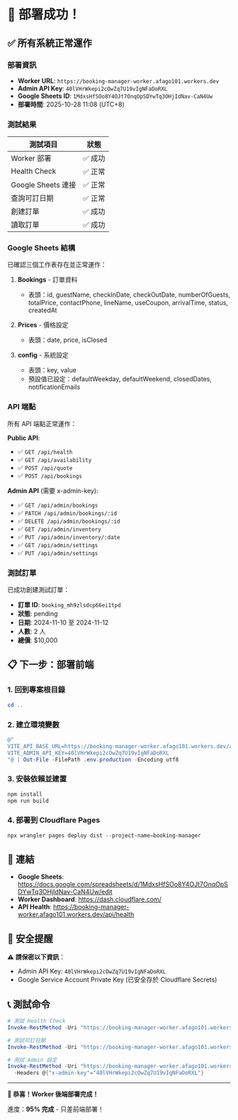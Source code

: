 # 🎉 部署成功！

## ✅ 所有系統正常運作

### 部署資訊

- **Worker URL**: `https://booking-manager-worker.afago101.workers.dev`
- **Admin API Key**: `40lVHrWkepi2cOwZq7U19vIgNFaDoRXL`
- **Google Sheets ID**: `1MdxsHfSOo8Y4OJt7OnqOpSDYwTq3OHjIdNav-CaN4Uw`
- **部署時間**: 2025-10-28 11:08 (UTC+8)

### 測試結果

| 測試項目 | 狀態 |
|---------|------|
| Worker 部署 | ✅ 成功 |
| Health Check | ✅ 正常 |
| Google Sheets 連接 | ✅ 正常 |
| 查詢可訂日期 | ✅ 正常 |
| 創建訂單 | ✅ 成功 |
| 讀取訂單 | ✅ 成功 |

### Google Sheets 結構

已確認三個工作表存在並正常運作：

1. **Bookings** - 訂單資料
   - 表頭：id, guestName, checkInDate, checkOutDate, numberOfGuests, totalPrice, contactPhone, lineName, useCoupon, arrivalTime, status, createdAt
   
2. **Prices** - 價格設定
   - 表頭：date, price, isClosed
   
3. **config** - 系統設定
   - 表頭：key, value
   - 預設值已設定：defaultWeekday, defaultWeekend, closedDates, notificationEmails

### API 端點

所有 API 端點正常運作：

**Public API**:
- ✅ `GET /api/health`
- ✅ `GET /api/availability`
- ✅ `POST /api/quote`
- ✅ `POST /api/bookings`

**Admin API** (需要 x-admin-key):
- ✅ `GET /api/admin/bookings`
- ✅ `PATCH /api/admin/bookings/:id`
- ✅ `DELETE /api/admin/bookings/:id`
- ✅ `GET /api/admin/inventory`
- ✅ `PUT /api/admin/inventory/:date`
- ✅ `GET /api/admin/settings`
- ✅ `PUT /api/admin/settings`

### 測試訂單

已成功創建測試訂單：
- **訂單 ID**: `booking_mh9zlsdcp66ei1tpd`
- **狀態**: pending
- **日期**: 2024-11-10 至 2024-11-12
- **人數**: 2 人
- **總價**: $10,000

## 📋 下一步：部署前端

### 1. 回到專案根目錄

```powershell
cd ..
```

### 2. 建立環境變數

```powershell
@"
VITE_API_BASE_URL=https://booking-manager-worker.afago101.workers.dev/api
VITE_ADMIN_API_KEY=40lVHrWkepi2cOwZq7U19vIgNFaDoRXL
"@ | Out-File -FilePath .env.production -Encoding utf8
```

### 3. 安裝依賴並建置

```powershell
npm install
npm run build
```

### 4. 部署到 Cloudflare Pages

```powershell
npx wrangler pages deploy dist --project-name=booking-manager
```

## 🔗 連結

- **Google Sheets**: https://docs.google.com/spreadsheets/d/1MdxsHfSOo8Y4OJt7OnqOpSDYwTq3OHjIdNav-CaN4Uw/edit
- **Worker Dashboard**: https://dash.cloudflare.com/
- **API Health**: https://booking-manager-worker.afago101.workers.dev/api/health

## 🔐 安全提醒

⚠️ **請保密以下資訊**：
- Admin API Key: `40lVHrWkepi2cOwZq7U19vIgNFaDoRXL`
- Google Service Account Private Key (已安全存於 Cloudflare Secrets)

## 📞 測試命令

```powershell
# 測試 Health Check
Invoke-RestMethod -Uri "https://booking-manager-worker.afago101.workers.dev/api/health"

# 測試可訂日期
Invoke-RestMethod -Uri "https://booking-manager-worker.afago101.workers.dev/api/availability?from=2024-11-01&to=2024-11-30"

# 測試 Admin 設定
Invoke-RestMethod -Uri "https://booking-manager-worker.afago101.workers.dev/api/admin/settings" `
  -Headers @{"x-admin-key"="40lVHrWkepi2cOwZq7U19vIgNFaDoRXL"}
```

---

**🎊 恭喜！Worker 後端部署完成！** 

進度：**95% 完成** - 只差前端部署！


